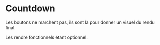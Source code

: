 # Countdown

Les boutons ne marchent pas, ils sont là pour donner un visuel du rendu final.

Les rendre fonctionnels étant optionnel. 
